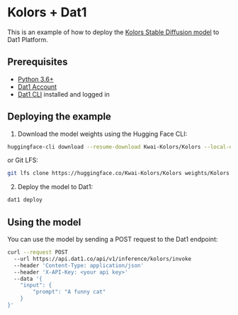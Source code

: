 # Kolors + Dat1

This is an example of how to deploy the [Kolors Stable Diffusion model](https://huggingface.co/Kwai-Kolors/Kolors) to Dat1 Platform.

## Prerequisites

- [Python 3.6+](https://www.python.org/downloads/)
- [Dat1 Account](https://dat1.co)
- [Dat1 CLI](https://github.com/dat1-co/dat1-cli) installed and logged in

## Deploying the example

1. Download the model weights using the Hugging Face CLI:

```bash
huggingface-cli download --resume-download Kwai-Kolors/Kolors --local-dir weights/Kolors
```

or Git LFS:
```bash
git lfs clone https://huggingface.co/Kwai-Kolors/Kolors weights/Kolors
```

2. Deploy the model to Dat1:

```bash
dat1 deploy
```

## Using the model

You can use the model by sending a POST request to the Dat1 endpoint:

```bash
curl --request POST 
  --url https://api.dat1.co/api/v1/inference/kolors/invoke 
  --header 'Content-Type: application/json' 
  --header 'X-API-Key: <your api key>' 
  --data '{
	"input": {
		"prompt": "A funny cat"
	}
}'
```
